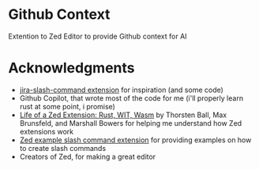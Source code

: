 # Github Context

Extention to Zed Editor to provide Github context for AI




# Acknowledgments
- [jira-slash-command extension](https://github.com/trbroyles1/jira-slash-command/tree/ab76298a0007b7395a739aa91ad0ffc3ff35f7e6) for inspiration (and some code)
- Github Copilot, that wrote most of the code for me (i'll properly learn rust at some point, i promise)
- [Life of a Zed Extension: Rust, WIT, Wasm](https://zed.dev/blog/life-of-a-zed-extension) by Thorsten Ball, Max Brunsfeld, and Marshall Bowers for helping me understand how Zed extensions work
- [Zed example slash command extension](https://github.com/zed-industries/zed/tree/main/slash-commands-example) for providing examples on how to create slash commands
- Creators of Zed, for making a great editor
